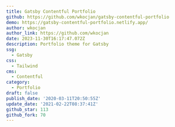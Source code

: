 ```yaml
---
title: Gatsby Contentful Portfolio
github: https://github.com/wkocjan/gatsby-contentful-portfolio
demo: https://gatsby-contentful-portfolio.netlify.app/
author: wkocjan
author_link: https://github.com/wkocjan
date: 2023-11-30T16:17:47.072Z
description: Portfolio theme for Gatsby
ssg:
  - Gatsby
css:
  - Tailwind
cms:
  - Contentful
category:
  - Portfolio
draft: false
publish_date: '2020-03-11T20:50:55Z'
update_date: '2021-02-22T08:37:41Z'
github_star: 113
github_fork: 70
---
```

